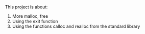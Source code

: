 This project is about:
1. More malloc, free
2. Using the exit function
3. Using the functions calloc and realloc from the standard library
